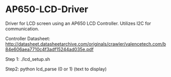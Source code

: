 # AP650-LCD-Driver
Driver for LCD screen using an AP650 LCD Controller.  Utilizes I2C for communication.

Controller Datasheet: http://datasheet.datasheetarchive.com/originals/crawler/valencetech.com/b84e606aea7710c4f3adf15244ad035e.pdf

Step 1: ./lcd_setup.sh

Step2: python lcd_parse (0 or 1) (text to display)
